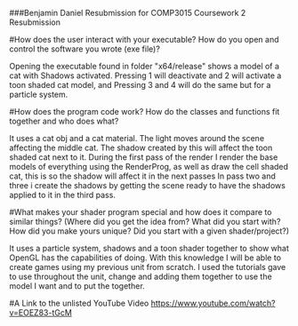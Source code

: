 ###Benjamin Daniel Resubmission for COMP3015 Coursework 2 Resubmission

#How does the user interact with your executable? How do you open and control the software you wrote (exe file)? 

Opening the executable found in folder "x64/release" shows a model of a cat with Shadows activated. Pressing 1 will deactivate and 2 will activate a toon shaded cat model, and Pressing 3 and 4 will do the same but for a particle system.

#How does the program code work? How do the classes and functions fit together and who does what? 

It uses a cat obj and a cat material. The light moves around the scene affecting the middle cat. The shadow created by this will affect the toon shaded cat next to it.
During the first pass of the render I render the base models of everything using the RenderProg, as well as draw the cell shaded cat, this is so the shadow will affect it in the next passes
In pass two and three i create the shadows by getting the scene ready to have the shadows applied to it in the third pass.

#What makes your shader program special and how does it compare to similar things? (Where did you get the idea from? What did you start with? How did you make yours unique? Did you start with a given shader/project?) 

It uses a particle system, shadows and a toon shader together to show what OpenGL has the capabilities of doing. With this knowledge I will be able to create games using my previous unit from scratch. 
I used the tutorials gave to use throughout the unit, change and adding them together to use the model I want and to put the together.

#A Link to the unlisted YouTube Video
https://www.youtube.com/watch?v=EOEZ83-tGcM
